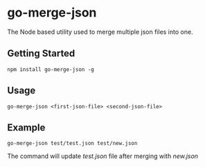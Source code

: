 # go-merge-json
The Node based utility used to merge multiple json files into one.

## Getting Started
```
npm install go-merge-json -g
```

## Usage
```
go-merge-json <first-json-file> <second-json-file>
```
## Example
```
go-merge-json test/test.json test/new.json
```
The command will update *test.json* file after merging with *new.json*


